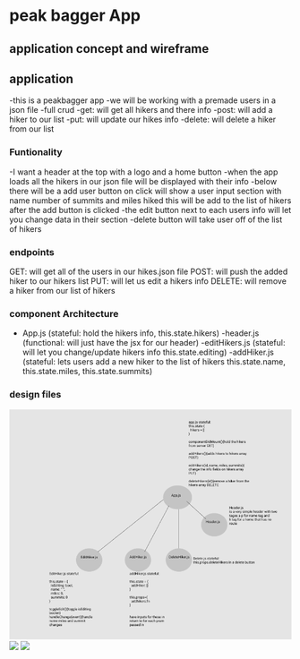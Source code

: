 # peak bagger App

## application concept and wireframe
## application
-this is a peakbagger app 
-we will be working with a premade users in a json file
-full crud
  -get: will get all hikers and there info
  -post: will add a hiker to our list
  -put: will update our hikes info
  -delete: will delete a hiker from our list

  ### Funtionality 
  -I want a header at the top with a logo and a home button 
  -when the app loads all the hikers in our json file will be displayed with their info
  -below there will be a add user button on click will show a user input section with name number of summits and miles hiked
    this will be add to the list of hikers after the add button is clicked
  -the edit button next to each users info will let you change data in their section
  -delete button will take user off of the list of hikers

  ### endpoints
  GET: will get all of the users in our hikes.json file
  POST: will push the added hiker to our hikers list 
  PUT: will let us edit a hikers info
  DELETE: will remove a hiker from our list of hikers

  ### component Architecture
  - App.js (stateful: hold the hikers info, this.state.hikers)
    -header.js (functional: will just have the jsx for our header)
    <!-- -hikers.js (functional: will be in charge of displaying hikers list) -->
    -editHikers.js (stateful: will let you change/update hikers info   this.state.editing)
    -addHiker.js (stateful: lets users add a new hiker to the list of hikers this.state.name, this.state.miles, this.state.summits)

### design files
<img src="./design-imgs/wireframe-peakBagger.png">
<img src="./screenshots/layout-peakbagger.png">
<img src="./screenshots/components.png">
